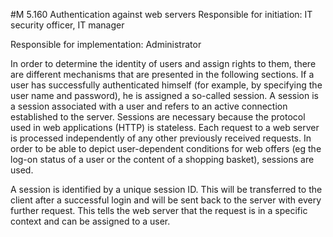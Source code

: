 #M 5.160 Authentication against web servers
Responsible for initiation: IT security officer, IT manager

Responsible for implementation: Administrator

In order to determine the identity of users and assign rights to them, there are different mechanisms that are presented in the following sections. If a user has successfully authenticated himself (for example, by specifying the user name and password), he is assigned a so-called session. A session is a session associated with a user and refers to an active connection established to the server. Sessions are necessary because the protocol used in web applications (HTTP) is stateless. Each request to a web server is processed independently of any other previously received requests. In order to be able to depict user-dependent conditions for web offers (eg the log-on status of a user or the content of a shopping basket), sessions are used.

A session is identified by a unique session ID. This will be transferred to the client after a successful login and will be sent back to the server with every further request. This tells the web server that the request is in a specific context and can be assigned to a user.




